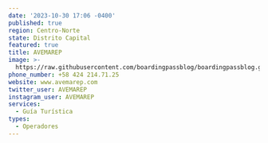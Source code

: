 ```yaml
---
date: '2023-10-30 17:06 -0400'
published: true
region: Centro-Norte
state: Distrito Capital
featured: true
title: AVEMAREP
image: >-
  https://raw.githubusercontent.com/boardingpassblog/boardingpassblog.github.io/main/assets/images/AVEMAREP.jpg
phone_number: +58 424 214.71.25
website: www.avemarep.com
twitter_user: AVEMAREP
instagram_user: AVEMAREP
services:
  - Guía Turística
types:
  - Operadores
---
```

